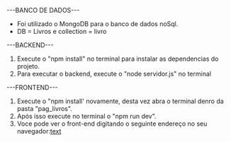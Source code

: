 ---BANCO DE DADOS---
 - Foi utilizado o MongoDB para o banco de dados noSql.
 - DB = Livros e collection = livro
 
 ---BACKEND---
 1. Execute o "npm install" no terminal para instalar as dependencias do projeto.
 2. Para executar o backend, execute o "node servidor.js" no terminal

 ---FRONTEND---
 1. Execute o "npm install' novamente, desta vez abra o terminal denro da pasta "pag_livros".
 2. Após isso execute no terminal o "npm run dev".
 3. Voce pode ver o front-end digitando o seguinte endereço no seu navegador:[text](http://localhost:8080)